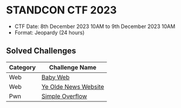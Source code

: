 # STANDCON CTF 2023
- CTF Date: 8th December 2023 10AM to 9th December 2023 10AM
- Format: Jeopardy (24 hours)

## Solved Challenges
|Category|Challenge Name|
|--|--|
|Web|[Baby Web](./web-BabyWeb)|
|Web|[Ye Olde News Website](./web-YeOldeNewsWebsite)|
|Pwn|[Simple Overflow](./pwn-SimpleOverflow)|
